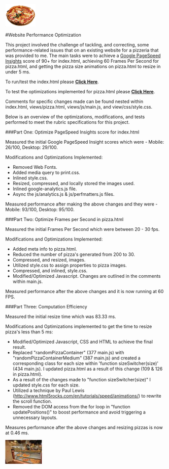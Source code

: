 ![Pizza image](img/pizza.png)

#Website Performance Optimization

This project involved the challenge of tackling, and correcting, some performance-related issues
that on an existing website for a pizzeria that was provided to me. The main tasks were to achieve a [Google PageSpeed Insights](https://developers.google.com/speed/pagespeed/insights/) score of 90+ for index.html,
achieving 60 Frames Per Second for pizza.html, and getting the pizza size animations on pizza.html to resize in under 5 ms.

To run/test the index.html please [**Click Here**](http://samurairanderson.github.io).

To test the optimizations implemented for pizza.html please [**Click Here**](http://samurairanderson.github.io/P4-Website-Optimization/views/pizza.html).

Comments for specific changes made can be found nested within index.html, views/pizza.html, views/js/main.js, and view/css/style.css.

Below is an overview of the optimizations, modifications, and tests performed to meet the rubric specifications for this project. 
 
###Part One: Optimize PageSpeed Insights score for index.html

Measured the initial Google PageSpeed Insight scores which were - Mobile: 26/100, Desktop: 29/100.

Modifications and Optimizations Implemented:
* Removed Web Fonts.
* Added media query to print.css.
* Inlined style.css.
* Resized, compressed, and locally stored the images used.
* Inlined google-analytics.js file.
* Async the js/analytics.js & js/perfmatters.js files.

Measured performance after making the above changes and they were - Mobile: 93/100, Desktop: 95/100.

###Part Two: Optimize Frames per Second in pizza.html

Measured the initial Frames Per Second which were between 20 - 30 fps.

Modifications and Optimizations Implemented:
* Added meta info to pizza.html.
* Reduced the number of pizza's generated from 200 to 30.
* Compressed, and resized, images.
* Utilized style.css to assign properties to pizza images.
* Compressed, and inlined, style.css.
* Modified/Optimized Javascript. Changes are outlined in the comments within main.js.

Measured performance after the above changes and it is now running at 60 FPS.

###Part Three: Computation Efficiency

Measured the initial resize time which was 83.33 ms.

Modifications and Optimizations implemented to get the time to resize pizza's less than 5 ms:
* Modified/Optimized Javascript, CSS and HTML to achieve the final result.
* Replaced "randomPizzaContainer" (377 main.js) with "randomPizzaContainerMedium" (387 main.js) and created 
  a corresponding class for each size within 'function sizeSwitcher(size)' (434 main.js). I updated 
  pizza.html as a result of this change (109 & 126 in pizza.html). 
* As a result of the changes made to "function sizeSwitcher(size)" I updated style.css for each size.
* Utilized a technique by Paul Lewis (http://www.html5rocks.com/en/tutorials/speed/animations/) to rewrite
  the scroll function.
* Removed the DOM access from the for loop in "function updatePositions()" to boost performance and avoid
  triggering a unnecessary layouts.

Measures performance after the above changes and resizing pizzas is now at 0.46 ms.

![Pizzeria image](img/pizzeria-min.jpg)